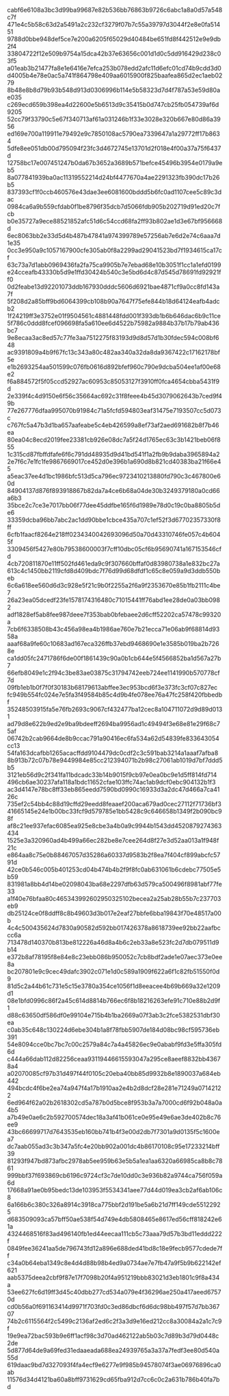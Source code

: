 cabf6e6108a3bc3d99ba99687e82b536bb76863b9726c6abc1a8a0d57a548c7f
471e4c5b58c63d2a5491a2c232cf3279f07b7c55a39797d3044f2e8e0fa51451
9788d0bbe948def5ce7e200a6205f65029d40484be651fd8f442512e9e9db2f4
33804722f12e509b9754a15dca42b37e63656c001d1d0c5dd916429d238c03f5
a01eab3b21477fa8e1e6416e7efca253b078edd2afc11d6efc01cd74b9cdd3d0
d4005b4e78e0ac5a741f864798e409aa6015900f825baafea865d2ec1aeb0279
8b48e8b8d79b93b548d913d0306996b114e5b58323d7d4f787a53e59d80ae035
c269ecd659b398ea4d22600e5b6513d9c35415b0d747cb25fb054739af6d9205
52cc79f33790c5e67f340713af61a031246b1f33e3028e320b667e80d86a3956
ed169e700a119911e79492e9c7850108ac5790ea7339647a1a29772ff17b8634
5dfe8ee051db00d795094f23fc3d4672745e13701d2f018e4f00a37a75f6437d
12758bc17e007451247b0da67b3652a3689b571befce45496b3954e0179a9eb5
8a077841939ba0ac11319552214d24bf4477670a4ae2291323fb390dc17b26b5
837393cf1f0ccb460576e43dae3ee6081600bddd5b6fc0ad1107cee5c89c3dac
0984ca6a9b559cfdab0f1be8796f35dcb7d5066fdb905b202719d91ed20c7fcb
b0e35727a9ece88521852afc51d6c54ccd68fa2ff93b802ae1d3e67bf956668d
6ec8063bb2e33d5d4b487b47841a974399789e57256ab7e6d2e74c6aaa7d1e35
0cc3e950a9c1057167900cfe305ab0f8a2299ad29041523bd7f1934615ca17cf
63c73a7d1abb0969436fa2fa75ca9905b7e7ebad68e10b3051f1cc1a1efd0199
e24cceafb43330b5d9e1ffd30424b540c3e5bd6d4c87d545d78691fd92921ff0
0d2feabe13d92201073ddb167930dddc5606d6921bae4871cf9a0cc8fd143a7f
5f208d2a85bff9bd6064399cb108b90a7647f75efe844b18d64124eafb4adcb2
1f24219ff3e3752e01f9504561c4881448fdd001f393db1b6b646dac6b9c11ce
5f786c0ddd8fcef096698fa5a610ee6d4522b75982a9884b37b17b79ab436bc7
9e8ecaa3ac8ed57c77fe3aa7512275f83193d9d8d57d1b30fdec594c008bf648
ac9391809a4b9f67fc13c343a80c482aa340a32da8da9367422c17162178bf5e
e1b2693254aa501599c076fb0616d892bfef960c790e9dcba504ee1af00e68e2
f6a884572f5f05ccd52927ac60953c85053127f3910ff0fca4654cbba5431f9d
2e339f4c4d9150e6f56c35664ac692c31f8feee4b45d3079062643b7ced9f49b
77e267776dfaa995070b91984c71a5fcfd594803eaf31475e7193507cc5d073c
c767fc5a47b3d1ba657aafeabe5c4eb426599a8ef73af2aed691682b8f7b46ea
80ea04c8ecd2019fee23381cb926e08dc7a5f24d1765ec63c3b1421beb06f855
1c315cd87fbffdfafe6f6c791dd48935d9d41bd541f1a2fb9b9daba3965894a2
2e7f6c7e1fc1fe9867669017ce452d0e396b1a690d8b821cd40383ba21f66e45
a5eac37ee4d1bc1986bfc513d5ca796ec9723410213880fd790c3c467800e60d
84904137d876f893918867b82da7a4ce6b68a04de30b3249379180a0cd66a6b3
35bce2c7ce3e7017bb06f77dee45ddfbe165f6d1989e78d0c19c0ba8805b5de6
33359dcba96bb7abc2ac1dd90bbe1cbce435a707c1ef52f3d67702357330f8ff
6cfb1faacf8264e218ff0234340042693096d50a70d43310746fe057c4b6045f
3309456f5427e80b79538600003f7cff10dbc05cf6b95690741a167153546cfd
4cb720811870e11ff502fd461eda9c9f307660bffaf0d83980738a1e832bc27a
613c4c1450bb2119cfd8d409bdc7f76d99d68dfdf1c65c8e059a9d3ddb550beb
6c6a618ee560d6d3c928e5f21c9b0f2255a2f6a9f2353670e85b1fb2111c4be7
26a23ea05dcedf23fe1578174316480c71015441ff76abd1ee28de0a03bb0982
adf1828ef5ab8fee987deee7f353bab0bfebaee2d6cff52202ca57478c99320a
7cb6f6338508b43c456a98ea4b1986ae760e7b21ecca71e06ab9f68814d9358a
aaaf68a9fe60c10683ad167eca326ffb37ebd9468690e1e3585b019ba2b7268e
ca1dd05fc2471786f6de00f1861439c90a0b1cb644e5f4566852ba1d567a27b7
66efb8049e1c2f94c3be83ae03875c31794742eeb724ee1141990b570778cf7d
09fb1eb1b0f7f0f30183b68179613abffee3ec953bcd6f3e373fc3cf07c827ec
fc949b554fc024e7e5fa3f49584b85c4d9b4fe078ee76a47fc258f420fbbedbf
35248503915fa5e76fb2693c9067cf432477ba12cec8a104711072d9d89d0131
ad79d8e622b9ed2e9ba9bdeeff2694ba9956ad1c49494f3e68e81e29f68c75af
06742b2cab9664de8b9ccac791a90416ec6fa534a62d54839fe833643054cc13
54fa163dcafbb1265acacffdd9104479dc0cdf2c3c591bab3214a1aaaf7afba8
8b913b72c07b78e9449984e85cc212394071b2b98c27061ab1019d7bf7ddd5b5
3121eb56d9c2f341fa11bdcadc33b14b9015f9cb97e0ea0bc9e1d5ff814fd714
496cb6ae30237afa118a1bdc11652cfae103ffc74ac1ab9dcf0ebc904132b1f3
ac3d4147e78bc8ff33eb865eedd7590bd0990c16933d3a2dc47d466a7ca4126c
735ef2c54bb4c88d19cffd29eedd8feaaef200aca679ad0cec27112f71736bf3
41665145e24e1b00bc33fcf9d579785e1bb5428c9c646658b1349f2b090bc98f
af8c21ee937efac6085ea925e8cbe3a4b0a9c9944b1543dd4520879274363434
1525e3a320960ad4b499a66ec282be8e7cee264d8f27e3d52aa013a1f948f21c
e864aa8c75e0b88467057d35286a60337d9583b2f8ea7f404cf899abcfc5791d
42ce0b546c005b401253cd04b474b4b2f9f8fc0ab631061b6cdebc77505e5b59
831981a8bb4d14be02098043ba68e2297dfb63d579ca500496f8981abf77fe33
a1f40e76bfaa80c465343992602950325102becea2a25ab28b55b7c237703eb9
db25124ce0f8ddff8c8b49603d3b017e2eaf27bbfe6bba19843f70e48517a00b
4c4c500435624d7830a90582d592bb017426378a8618739ee92bb22aafbccc6a
713478d140370b813be812226a46d8a4b6c2eb33a8e523fc2d7db079511d9b14
e372b8af78195f8e84e8c23ebb086b950052c7cb8bdf2ade1e07aec373e0ee8a
bc207801e9c9cec49dafc3902c071e1d0c589a1909f622a6f1c82fb51550f0d9
81d5c2a44b61c731e5c15e3780a354ce1056f1d8eeacee4b69b669a32e1209d1
08e1bfd0996c86f2a45c614d8814b766ec6f8b18216263efe91c710e88b2d9f1
d88c63650df586df0e99104e715b4b1ba2669a07f3ab3c2fce5382531dbf30ea
c0ab35c648c130224d6ebe304b1a8f78fbb5907de184d08bc98cf595736eb391
54e8094cce0bc7bc7c00c2579a84c7a4a45826ec9e0ababf9fd3e5ffa305fd6d
c444a66dab112d82256ceaa93119446615593047a295ce8aeef8832bb43678a4
a02070085cf97b31d497f44f0105c20eba40bb85d9932b8e1890037a684eb442
494bcdc4f6be2ea74a947f4a17b1910aa2e4b2d8dcf28e281e71249a07142122
6ed964f62a02b2618302cd5a787b0d5bce8f953b3a7a7000cd6f92b048a0a4b5
a7b49e0ae6c2b592700574dec18a3af41b061ce0e95e49e6ae3de402b8c76ee9
43bc66699717d7643535eb160bb741b4f3e00d2db7f7301a9d0135f5c1600ea7
dc7aab055ad3c3b347a5fc4e20bb902a001dc4b86170108c95e17233214bff39
81293f947bd873afbc2978ab5ee959b63e5b5a1ea1aa6320a66985ca8b8c7861
999bbf37f693869cb6196c9724cf3c7de10dd0c3e936b82a9744ca756f059a6d
17668a91ae0b95bedc13de103953f5534341aee77d44d019ea3cb2af6ab106c8
6a166b6c380c326a8914c3918ca775bbf2d191be5a6b21d7ff149cde55122925
d683509093ca57bff50ae538f54d749e4db5808465e8617ed56cff818242e61a
4324468516f83ad496140fb1ed44eecaa111cb5c73aaa79d57b3bd11eddd222f
0849fee36241aa5de796743fd12a896e688ded41bd8c18e9fecb9577cdede7ff
c34a0b64eba1349c8e4d4d88b98b4ed9a0734ae7e7fb47a9f5b9b622142ef621
aab5375deea2cbf9f87e17f7098b20f4a951219bbb83021d3eb1801c9f8a434a
53ee627fc6d19ff3d45c40dbb277cd534a079e4f36296ae250a417aeed67570d
cd0b56a0f691163414d9971f703fd0c3ed86dbcf6d6dc98bb497f57d7bb36707
74b2c6115564f2c5499c2136af2ed6c2f3a3d9e16ed212cc8a30084a2a1c7c9f
19e9ea72bac593b9e6ff1acf98c3d70ad462122ab5b03c7d89b3d79d0448c2de
5d877d64de9a69fed31edaaeada688ea24939765a3a37a7fedf3ee80d540a55d
619daac9bd7d327093f4fa4ecf9e6277e9f985b94578074f3ae06976896ca0ab
11576d34d4121ba60a8bff9731629cd65fba912d7cc6c0c2a631b786b40fa7bd
